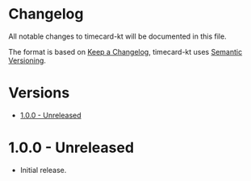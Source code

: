 # Changelog <!-- omit in toc -->
All notable changes to timecard-kt will be documented in this file.

The format is based on [Keep a Changelog](https://keepachangelog.com/en/1.0.0/),
timecard-kt uses [Semantic Versioning](https://semver.org/spec/v2.0.0.html).

# Versions <!-- omit in toc -->

- [1.0.0 - Unreleased](#100---unreleased)

# 1.0.0 - Unreleased

- Initial release.
